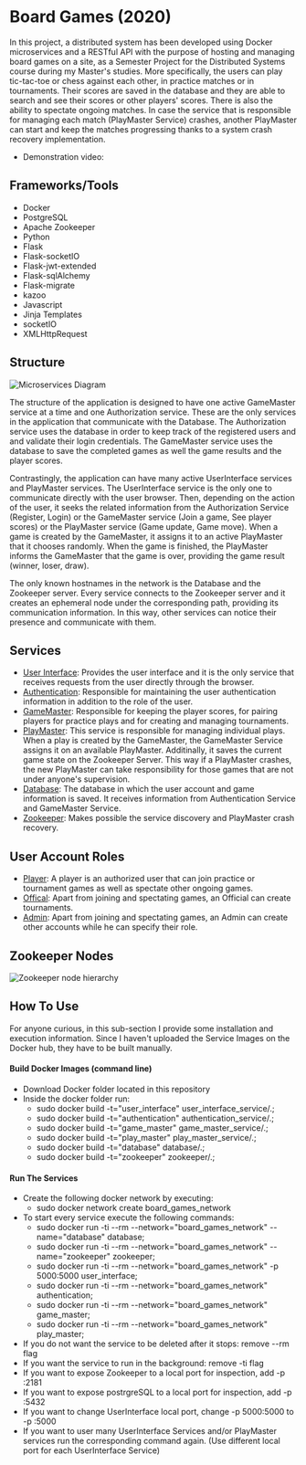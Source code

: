 # Board Games (2020)
In this project, a distributed system has been developed using Docker microservices and a RESTful API with the purpose of hosting and managing board games on a site, as a Semester Project for the Distributed Systems course during my Master's studies. More specifically, the users can play tic-tac-toe or chess against each other, in practice matches or in tournaments. Their scores are saved in the database and they are able to search and see their scores or other players' scores. There is also the ability to spectate ongoing matches. In case the service that is responsible for managing each match (PlayMaster Service) crashes, another PlayMaster can start and keep the matches progressing thanks to a system crash recovery implementation.

- Demonstration video: <pending>

## Frameworks/Tools
- Docker
- PostgreSQL
- Apache Zookeeper
- Python
- Flask
- Flask-socketIO
- Flask-jwt-extended
- Flask-sqlAlchemy
- Flask-migrate
- kazoo
- Javascript
- Jinja Templates
- socketIO
- XMLHttpRequest

## Structure
![Microservices Diagram](https://db3pap003files.storage.live.com/y4mhDHcCFlnCwd0MyHg0i0nkYlgDn3Tp69_QFmyKhdD29-G2pN43MxcBNkhUHhao9kK7U-NSjjlG6UOnrBoOw63CKe5sqEzN2KNnIlzZ1wCTipFJcU2lX2-tTbw2mAmaF7p7v2DkNhgdr5lAH66hXqWVHEFDviM-3OqEzVwk4SDL3i8Ptj72q_oSYakXu16jjHh?width=607&height=360&cropmode=none "Microservices Diagram")

The structure of the application is designed to have one active GameMaster service at a time and one Authorization service. These are the only services in the application that communicate with the Database. The Authorization service uses the database in order to keep track of the registered users and and validate their login credentials. The GameMaster service uses the database to save the completed games as well the game results and the player scores.

Contrastingly, the application can have many active UserInterface services and PlayMaster services. The UserInterface service is the only one to communicate directly with the user browser. Then, depending on the action of the user, it seeks the related information from the Authorization Service (Register, Login) or the GameMaster service (Join a game, See player scores) or the PlayMaster service (Game update, Game move). When a game is created by the GameMaster, it assigns it to an active PlayMaster that it chooses randomly. When the game is finished, the PlayMaster informs the GameMaster that the game is over, providing the game result (winner, loser, draw).

The only known hostnames in the network is the Database and the Zookeeper server. Every service connects to the Zookeeper server and it creates an ephemeral node under the corresponding path, providing its communication information. In this way, other services can notice their presence and communicate with them.

## Services
- <ins>User Interface</ins>: Provides the user interface and it is the only service that receives requests from the user directly through the browser.
- <ins>Authentication</ins>: Responsible for maintaining the user authentication information in addition to the role of the user.
- <ins>GameMaster</ins>: Responsible for keeping the player scores, for pairing players for practice plays and for creating and managing tournaments.
- <ins>PlayMaster</ins>: This service is responsible for managing individual plays. When a play is created by the GameMaster, the GameMaster Service assigns it on an available PlayMaster. Additinally, it saves the current game state on the Zookeeper Server. This way if a PlayMaster crashes, the new PlayMaster can take responsibility for those games that are not under anyone's supervision.
- <ins>Database</ins>: The database in which the user account and game information is saved. It receives information from Authentication Service and GameMaster Service.
- <ins>Zookeeper</ins>: Makes possible the service discovery and PlayMaster crash recovery.

## User Account Roles
- <ins>Player</ins>: A player is an authorized user that can join practice or tournament games as well as spectate other ongoing games.
- <ins>Offical</ins>: Apart from joining and spectating games, an Official can create tournaments.
- <ins>Admin</ins>: Apart from joining and spectating games, an Admin can create other accounts while he can specify their role.

## Zookeeper Nodes
![Zookeeper node hierarchy](https://1drv.ms/u/s!AiPNPxTxFVuHe1lDvJdgYW23YhQ?e=WHH560 "Zookeeper node hierarchy")

## How To Use
For anyone curious, in this sub-section I provide some installation and execution information. Since I haven't uploaded the Service Images on the Docker hub, they have to be built manually.
#### Build Docker Images (command line)
- Download Docker folder located in this repository
- Inside the docker folder run: 
  - sudo docker build -t="user_interface" user_interface_service/.;
  - sudo docker build -t="authentication" authentication_service/.;
  - sudo docker build -t="game_master" game_master_service/.;
  - sudo docker build -t="play_master" play_master_service/.;
  - sudo docker build -t="database" database/.;
  - sudo docker build -t="zookeeper" zookeeper/.;

#### Run The Services
- Create the following docker network by executing: 
  - sudo docker network create board_games_network
- To start every service execute the following commands:
  - sudo docker run -ti --rm --network="board_games_network" --name="database" database;
  - sudo docker run -ti --rm --network="board_games_network" --name="zookeeper" zookeeper;
  - sudo docker run -ti --rm --network="board_games_network" -p 5000:5000 user_interface;
  - sudo docker run -ti --rm --network="board_games_network" authentication;
  - sudo docker run -ti --rm --network="board_games_network" game_master;
  - sudo docker run -ti --rm --network="board_games_network" play_master;
- If you do not want the service to be deleted after it stops: remove --rm flag
- If you want the service to run in the background: remove -ti flag
- If you want to expose Zookeeper to a local port for inspection, add -p <localport>:2181
- If you want to expose postrgreSQL to a local port for inspection, add -p <localport>:5432
- If you want to change UserInterface local port, change -p 5000:5000 to -p <localport>:5000
- If you want to user many UserInterface Services and/or PlayMaster services run the corresponding command again. (Use different local port for each UserInterface Service)




